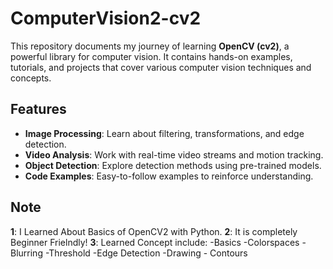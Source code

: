 # ComputerVision2-cv2

This repository documents my journey of learning **OpenCV (cv2)**, a powerful library for computer vision. It contains hands-on examples, tutorials, and projects that cover various computer vision techniques and concepts.

## Features
- **Image Processing**: Learn about filtering, transformations, and edge detection.
- **Video Analysis**: Work with real-time video streams and motion tracking.
- **Object Detection**: Explore detection methods using pre-trained models.
- **Code Examples**: Easy-to-follow examples to reinforce understanding.

## Note
**1**: I Learned About Basics of OpenCV2 with Python.
**2**: It is completely Beginner Frielndly!
**3**: Learned Concept include:
                -Basics
                -Colorspaces
                -Blurring
                -Threshold
                -Edge Detection
                -Drawing
                - Contours